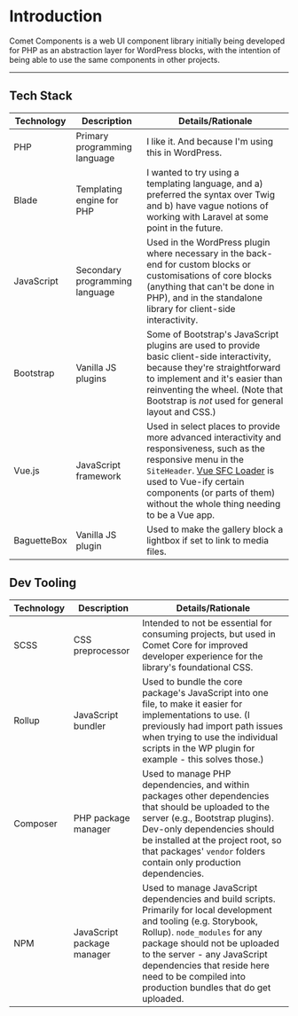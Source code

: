 # Introduction

Comet Components is a web UI component library initially being developed for PHP as an abstraction layer for WordPress blocks, with the intention of being able to use the same components in other projects.

---
## Tech Stack

| Technology  | Description                    | Details/Rationale                                                                                                                                                                                                                                                                                                 |
|-------------|--------------------------------|-------------------------------------------------------------------------------------------------------------------------------------------------------------------------------------------------------------------------------------------------------------------------------------------------------------------|
| PHP         | Primary programming language   | I like it. And because I'm using this in WordPress.                                                                                                                                                                                                                                                               |
| Blade       | Templating engine for PHP      | I wanted to try using a templating language, and a) preferred the syntax over Twig and b) have vague notions of working with Laravel at some point in the future.                                                                                                                                                 |
| JavaScript  | Secondary programming language | Used in the WordPress plugin where necessary in the back-end for custom blocks or customisations of core blocks (anything that can't be done in PHP), and in the standalone library for client-side interactivity.                                                                                                |
| Bootstrap   | Vanilla JS plugins             | Some of Bootstrap's JavaScript plugins are used to provide basic client-side interactivity, because they're straightforward to implement and it's easier than reinventing the wheel. (Note that Bootstrap is _not_ used for general layout and CSS.)                                                              |
| Vue.js      | JavaScript framework           | Used in select places to provide more advanced interactivity and responsiveness, such as the responsive menu in the `SiteHeader`. [Vue SFC Loader](https://github.com/FranckFreiburger/vue3-sfc-loader) is used to Vue-ify certain components (or parts of them) without the whole thing needing to be a Vue app. |
| BaguetteBox | Vanilla JS plugin              | Used to make the gallery block a lightbox if set to link to media files.                                                                                                                                                                                                                                          |

## Dev Tooling
| Technology | Description                | Details/Rationale                                                                                                                                                                                                                                                                                                    |
|------------|----------------------------|----------------------------------------------------------------------------------------------------------------------------------------------------------------------------------------------------------------------------------------------------------------------------------------------------------------------|
| SCSS       | CSS preprocessor           | Intended to not be essential for consuming projects, but used in Comet Core for improved developer experience for the library's foundational CSS.                                                                                                                                                                    |
| Rollup     | JavaScript bundler         | Used to bundle the core package's JavaScript into one file, to make it easier for implementations to use. (I previously had import path issues when trying to use the individual scripts in the WP plugin for example - this solves those.)                                                                          |
| Composer   | PHP package manager        | Used to manage PHP dependencies, and within packages other dependencies that should be uploaded to the server (e.g., Bootstrap plugins). Dev-only dependencies should be installed at the project root, so that packages' `vendor` folders contain only production dependencies.                                     |
| NPM        | JavaScript package manager | Used to manage JavaScript dependencies and build scripts. Primarily for local development and tooling (e.g. Storybook, Rollup). `node_modules` for any package should not be uploaded to the server - any JavaScript dependencies that reside here need to be compiled into production bundles that do get uploaded. |
